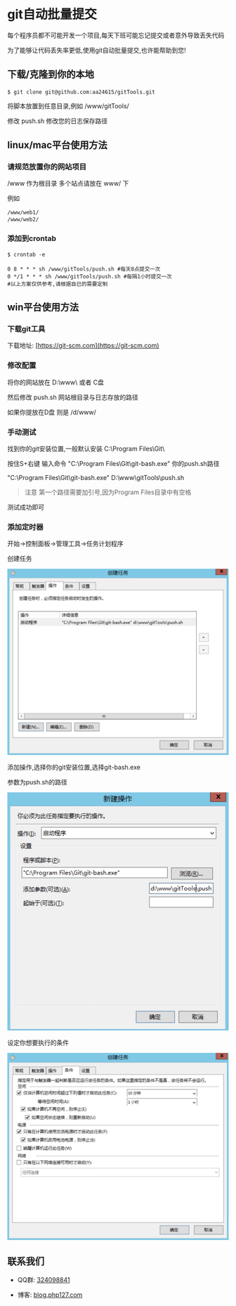 # git自动批量提交
每个程序员都不可能开发一个项目,每天下班可能忘记提交或者意外导致丢失代码

为了能够让代码丢失率更低,使用git自动批量提交,也许能帮助到您!

## 下载/克隆到你的本地
```
$ git clone git@github.com:aa24615/gitTools.git

```
将脚本放置到任意目录,例如 /www/gitTools/

修改 push.sh 修改您的日志保存路径

## linux/mac平台使用方法

### 请规范放置你的网站项目

/www 作为根目录 多个站点请放在 www/ 下

例如
```
/www/web1/
/www/web2/

```

### 添加到crontab
```
$ crontab -e
 
0 8 * * * sh /www/gitTools/push.sh #每天8点提交一次
0 */1 * * * sh /www/gitTools/push.sh #每隔1小时提交一次
#以上方案仅供参考,请根据自已的需要定制 

```

## win平台使用方法

### 下载git工具

下载地址: [https://git-scm.com](https://git-scm.com)

### 修改配置

将你的网站放在 D:\www\ 或者 C盘

然后修改 push.sh 网站根目录与日志存放的路径

如果你提放在D盘 则是 /d/www/

### 手动测试

找到你的git安装位置,一般默认安装 C:\Program Files\Git\

按住S+右键 输入命令 "C:\Program Files\Git\git-bash.exe"  你的push.sh路径

"C:\Program Files\Git\git-bash.exe"  D:\www\gitTools\push.sh

> 注意 第一个路径需要加引号,因为Program Files目录中有空格

测试成功即可

### 添加定时器

开始->控制面板->管理工具->任务计划程序

创建任务

![创建任务](img/1.jpg)

添加操作,选择你的git安装位置,选择git-bash.exe

参数为push.sh的路径

![添加操作](img/2.jpg)

设定你想要执行的条件

![条件](img/3.jpg)


## 联系我们

- QQ群: [324098841](http://shang.qq.com/wpa/qunwpa?idkey=6f5462146888da75feaaa1fe1ab3addfcea63f6454548238033c6a91fa610e4e)

- 博客: [blog.php127.com](http://blog.php127.com)
